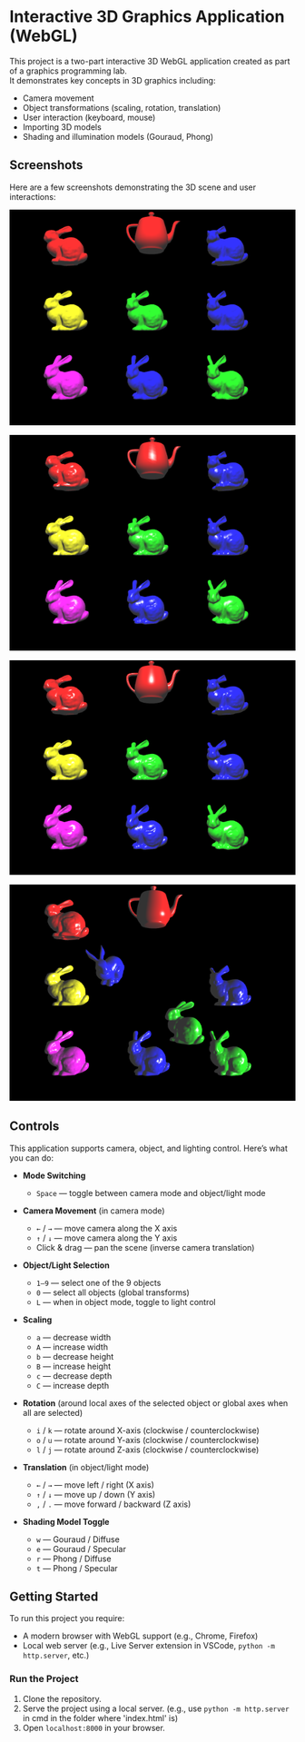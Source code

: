 # Interactive 3D Graphics Application (WebGL)

This project is a two-part interactive 3D WebGL application created as part of a graphics programming lab.  
It demonstrates key concepts in 3D graphics including:

- Camera movement
- Object transformations (scaling, rotation, translation)
- User interaction (keyboard, mouse)
- Importing 3D models
- Shading and illumination models (Gouraud, Phong)

## Screenshots

Here are a few screenshots demonstrating the 3D scene and user interactions:

![Gouraud/Diffuse](screenshots/Gouraud-Diffuse.png)

![Gouraud/Specular](screenshots/Gouraud-Specular.png)

![Phong/Specular](screenshots/Phong-Specular.png)

![Transformation of some objects + change of light position](screenshots/t.png)


## Controls

This application supports camera, object, and lighting control. Here’s what you can do:

- **Mode Switching**  
  - `Space` — toggle between camera mode and object/light mode

- **Camera Movement** (in camera mode)  
  - `←` / `→` — move camera along the X axis  
  - `↑` / `↓` — move camera along the Y axis  
  - Click & drag — pan the scene (inverse camera translation)

- **Object/Light Selection**  
  - `1–9` — select one of the 9 objects  
  - `0` — select all objects (global transforms)  
  - `L` — when in object mode, toggle to light control

- **Scaling**  
  - `a` — decrease width 
  - `A` — increase width 
  - `b` — decrease height 
  - `B` — increase height 
  - `c` — decrease depth
  - `C` — increase depth

- **Rotation** (around local axes of the selected object or global axes when all are selected)  
  - `i` / `k` — rotate around X-axis (clockwise / counterclockwise)  
  - `o` / `u` — rotate around Y-axis (clockwise / counterclockwise)  
  - `l` / `j` — rotate around Z-axis (clockwise / counterclockwise)

- **Translation** (in object/light mode)  
  - `←` / `→` — move left / right (X axis)  
  - `↑` / `↓` — move up / down (Y axis)  
  - `,` / `.` — move forward / backward (Z axis)

- **Shading Model Toggle** 
  - `w` — Gouraud / Diffuse  
  - `e` — Gouraud / Specular  
  - `r` — Phong / Diffuse  
  - `t` — Phong / Specular

## Getting Started

To run this project you require:
- A modern browser with WebGL support (e.g., Chrome, Firefox)
- Local web server (e.g., Live Server extension in VSCode, `python -m http.server`, etc.)

### Run the Project

1. Clone the repository.
2. Serve the project using a local server. (e.g., use `python -m http.server` in cmd in the folder where 'index.html' is)
3. Open `localhost:8000` in your browser.

